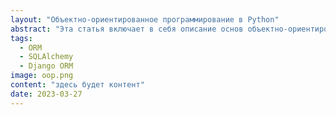 ```yaml
---
layout: "Объектно-ориентированное программирование в Python"
abstract: "Эта статья включает в себя описание основ объектно-ориентированного программирования в Python, таких как классы, объекты, наследование, полиморфизм и инкапсуляция"
tags: 
  - ORM
  - SQLAlchemy
  - Django ORM
image: oop.png
content: "здесь будет контент"
date: 2023-03-27
---
```

